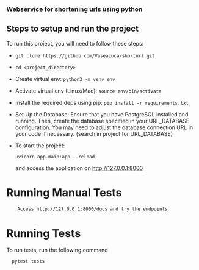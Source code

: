 
### Webservice for shortening urls using python



## Steps to setup and run the project

To run this project, you will need to follow these steps:


 - `git clone https://github.com/VaseaLuca/shorturl.git`
 - `cd <project_directory>`
 - Create virtual env:
     `python3 -m venv env`
 - Activate virtual env (Linux/Mac):
     `source env/bin/activate`

- Install the required deps using pip:
    `pip install -r requirements.txt` 

- Set Up the Database: Ensure that you have PostgreSQL installed and running. Then, create the database specified in your URL_DATABASE configuration. You may need to adjust the database connection URL in your code if necessary. (search in project for URL_DATABASE)

- To start the project:

   `uvicorn app.main:app --reload`

  and access the application on http://127.0.0.1:8000
    
# Running Manual Tests



```bash
    Access http://127.0.0.1:8000/docs and try the endpoints
```

# Running Tests

To run tests, run the following command

```bash
  pytest tests
```

